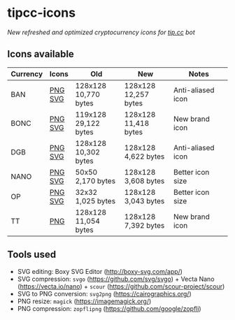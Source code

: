 # tipcc-icons
*New refreshed and optimized cryptocurrency icons for [tip.cc](https://tip.ccc/) bot*

## Icons available

| Currency | Icons | Old | New | Notes |
|----------|-------|-----|-----|-------|
| BAN | [PNG](/dist/PNG/BAN.png)<br>[SVG](/dist/SVG/BAN.svg) | 128x128<br>10,770 bytes | 128x128<br>12,257 bytes | Anti-aliased icon |
| BONC | [PNG](/dist/PNG/BONC.png)<br>[SVG](/dist/SVG/BONC.svg) | 119x128<br>29,122 bytes | 128x128<br>11,418 bytes | New brand icon |
| DGB | [PNG](/dist/PNG/DGB.png)<br>[SVG](/dist/SVG/DGB.svg) | 128x128<br>10,302 bytes | 128x128<br>4,622 bytes | Anti-aliased icon |
| NANO | [PNG](/dist/PNG/NANO.png)<br>[SVG](/dist/SVG/NANO.svg) | 50x50<br>2,170 bytes | 128x128<br>3,608 bytes | Better icon size |
| OP | [PNG](/dist/PNG/OP.png)<br>[SVG](/dist/SVG/OP.svg) | 32x32<br>1,025 bytes | 128x128<br>3,043 bytes | Better icon size |
| TT | [PNG](/dist/PNG/TT.png) | 128x128<br>11,054 bytes | 128x128<br>7,392 bytes | New brand icon |

## Tools used

- SVG editing: Boxy SVG Editor (http://boxy-svg.com/app/)
- SVG compression: `svgo` (https://github.com/svg/svgo) + Vecta Nano (https://vecta.io/nano) + `scour` (https://github.com/scour-project/scour)
- SVG to PNG conversion: `svg2png` (https://cairographics.org/)
- PNG resize: `magick` (https://imagemagick.org/)
- PNG compression: `zopflipng` (https://github.com/google/zopfli)
